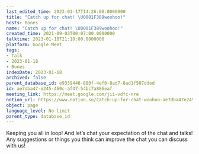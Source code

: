 ```yaml
---
last_edited_time: 2023-01-17T14:26:00.0000000
title: "Catch up for chat! \U0001F389woohoo!"
hosts: Bones
name: "Catch up for chat! \U0001F389woohoo!"
created_time: 2021-09-03T00:07:00.0000000
talktime: 2023-01-18T21:10:00.0000000
platform: Google Meet
tags:
- Talk
- 2023-01-18
- Bones
indexDate: 2023-01-18
archived: false
parent_database_id: e9339446-880f-4ef0-8ad7-8ad1f507dded
id: ae7dba47-e245-460c-af47-54bc7a886eaf
meeting_link: https://meet.google.com/jii-vdfc-nre
notion_url: https://www.notion.so/Catch-up-for-chat-woohoo-ae7dba47e245460caf4754bc7a886eaf
object: page
language_level: No limit
parent_type: database_id
---
```


Keeping you all in loop! And let’s chat your expectation of the chat and talks!
Any suggestions or things you think can improve the chat you can discuss with us!





